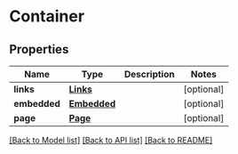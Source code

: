 # Container

## Properties
Name | Type | Description | Notes
------------ | ------------- | ------------- | -------------
**links** | [**Links**](Links.md) |  | [optional] 
**embedded** | [**Embedded**](Embedded.md) |  | [optional] 
**page** | [**Page**](Page.md) |  | [optional] 

[[Back to Model list]](../README.md#documentation-for-models) [[Back to API list]](../README.md#documentation-for-api-endpoints) [[Back to README]](../README.md)


